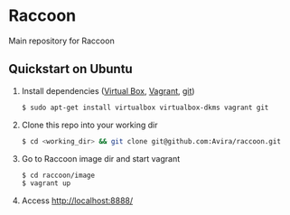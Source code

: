 Raccoon
=======

Main repository for Raccoon


Quickstart on Ubuntu
--------------------

1. Install dependencies ([Virtual Box](https://www.virtualbox.org/wiki/Downloads), [Vagrant](https://www.vagrantup.com/downloads.html), [git](https://git-scm.com/downloads))

   ```bash
   $ sudo apt-get install virtualbox virtualbox-dkms vagrant git
   ```

2. Clone this repo into your working dir

   ```bash
   $ cd <working_dir> && git clone git@github.com:Avira/raccoon.git
   ```

3. Go to Raccoon image dir and start vagrant

   ```bash
   $ cd raccoon/image
   $ vagrant up
   ```

4. Access [http://localhost:8888/](http://localhost:8888/)


